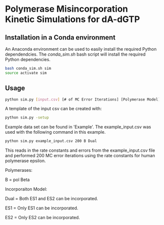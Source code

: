 # Polymerase Misincorporation Kinetic Simulations for dA-dGTP


## Installation in a Conda environment
An Anaconda environment can be used to easily install the required Python dependendcies.
The *conda_sim.sh* bash script will install the required Python dependencies.

```bash
bash conda_sim.sh sim
source activate sim
```

## Usage

```bash
python sim.py [input.csv] [# of MC Error Iterations] [Polymerase Model] [Incorporation Model]
```

A template of the input csv can be created with:

```bash
python sim.py -setup
```

Example data set can be found in 'Example'. The example_input.csv was used with the following command in this example. 

```bash
python sim.py example_input.csv 200 B Dual
```
This reads in the rate constants and errors from the example_input.csv file and performed 200 MC error iterations using the rate constants for human polymerase epsilon. 


Polymerases:

B = pol Beta


Incorporaiton Model:

Dual = Both ES1 and ES2 can be incorporated.

ES1 = Only ES1 can be incorporated.

ES2 = Only ES2 can be incorporated.
